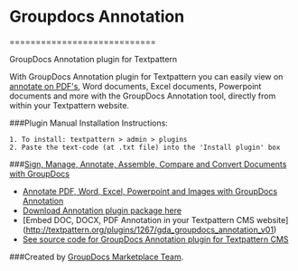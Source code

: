 # Groupdocs Annotation
============================

GroupDocs Annotation plugin for Textpattern

With GroupDocs Annotation plugin for Textpattern you can easily view on [annotate on PDF's](http://groupdocs.com/apps/annotation), Word documents, Excel documents, Powerpoint documents and more with the GroupDocs Annotation tool, directly from within your Textpattern website.

###Plugin Manual Installation Instructions:

	1. To install: textpattern > admin > plugins
	2. Paste the text-code (at .txt file) into the 'Install plugin' box


###[Sign, Manage, Annotate, Assemble, Compare and Convert Documents with GroupDocs](http://groupdocs.com)
* [Annotate PDF, Word, Excel, Powerpoint and Images with GroupDocs Annotation](http://groupdocs.com/apps/annotation)
* [Download Annotation plugin package here](https://github.com/groupdocs/textpattern-groupdocs-annotation)
* [Embed DOC, DOCX, PDF Annotation in your Textpattern CMS website] (http://textpattern.org/plugins/1267/gda_groupdocs_annotation_v01)
* [See source code for GroupDocs Annotation plugin for Textpattern CMS](https://github.com/groupdocs/textpattern-groupdocs-annotation-source)

###Created by [GroupDocs Marketplace Team](http://groupdocs.com/marketplace/plugins).

